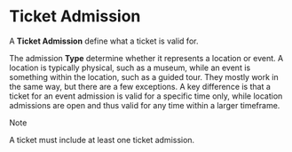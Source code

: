 # Ticket Admission

A **Ticket Admission** define what a ticket is valid for. 

The admission **Type** determine whether it represents a location or event. 
A location is typically physical, such as a museum, while an event is something within the location, such as a guided tour.
They mostly work in the same way, but there are a few exceptions. A key difference is that a ticket for an event admission is valid for a specific time only, while location admissions are open and thus valid for any time within a larger timeframe.

> [!NOTE]
> A ticket must include at least one ticket admission.